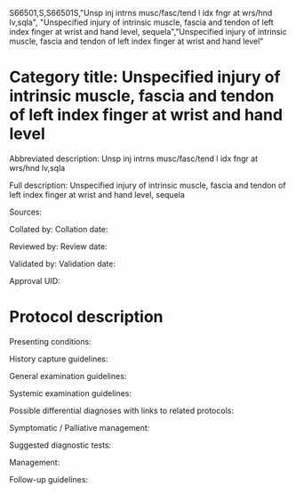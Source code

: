 S66501,S,S66501S,"Unsp inj intrns musc/fasc/tend l idx fngr at wrs/hnd lv,sqla", "Unspecified injury of intrinsic muscle, fascia and tendon of left index finger at wrist and hand level, sequela","Unspecified injury of intrinsic muscle, fascia and tendon of left index finger at wrist and hand level"
# Category title: Unspecified injury of intrinsic muscle, fascia and tendon of left index finger at wrist and hand level

Abbreviated description: Unsp inj intrns musc/fasc/tend l idx fngr at wrs/hnd lv,sqla

Full description: Unspecified injury of intrinsic muscle, fascia and tendon of left index finger at wrist and hand level, sequela

Sources:

Collated by:
Collation date:

Reviewed by:
Review date:

Validated by:
Validation date:

Approval UID:

# Protocol description

Presenting conditions:

History capture guidelines:

General examination guidelines:

Systemic examination guidelines:

Possible differential diagnoses with links to related protocols:

Symptomatic / Palliative management:

Suggested diagnostic tests:

Management:

Follow-up guidelines:
